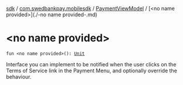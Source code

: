 [sdk](../../index.md) / [com.swedbankpay.mobilesdk](../index.md) / [PaymentViewModel](index.md) / [&lt;no name provided&gt;](./-no name provided-.md)

# &lt;no name provided&gt;

`fun <no name provided>(): `[`Unit`](https://kotlinlang.org/api/latest/jvm/stdlib/kotlin/-unit/index.html)

Interface you can implement to be notified when the user clicks on
the Terms of Service link in the Payment Menu, and optionally override
the behaviour.

